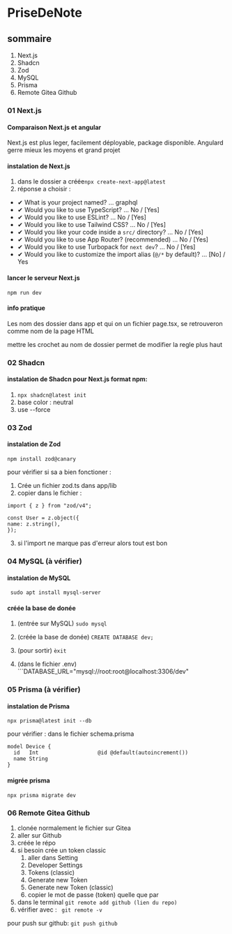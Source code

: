 # PriseDeNote

## sommaire

1. Next.js
2. Shadcn
3. Zod
4. MySQL
5. Prisma
6. Remote Gitea Github

### 01 Next.js

#### Comparaison Next.js et angular

Next.js est plus leger, facilement déployable, package disponible.
Angulard gerre mieux les moyens et grand projet

#### instalation de Next.js

1. dans le dossier a créée```npx create-next-app@latest```
2. réponse a choisir :
  - ✔ What is your project named? … graphql
  - ✔ Would you like to use TypeScript? … No / [Yes]
  - ✔ Would you like to use ESLint? … No / [Yes]
  - ✔ Would you like to use Tailwind CSS? … No / [Yes]
  - ✔ Would you like your code inside a `src/` directory? … No / [Yes]
  - ✔ Would you like to use App Router? (recommended) … No / [Yes]
  - ✔ Would you like to use Turbopack for `next dev`? … No / [Yes]
  - ✔ Would you like to customize the import alias (`@/*` by default)? … [No] / Yes

#### lancer le serveur Next.js
```npm run dev```

#### info pratique

Les nom des dossier dans app et qui on un fichier page.tsx, se retrouveron comme nom de la page HTML

mettre les crochet au nom de dossier permet de modifier la regle plus haut

### 02 Shadcn

#### instalation de Shadcn pour Next.js format npm:

1. ```npx shadcn@latest init```
2. base color : neutral
3. use --force

### 03 Zod

#### instalation de Zod

```npm install zod@canary```

pour vérifier si sa a bien fonctioner :

1. Crée un fichier zod.ts dans app/lib
2. copier dans le fichier :
  ```
import { z } from "zod/v4";
 
const User = z.object({
  name: z.string(),
});
```
3. si l'import ne marque pas d'erreur alors tout est bon

### 04 MySQL (à vérifier)

#### instalation de MySQL

``` sudo apt install mysql-server```

#### créée la base de donée

1. (entrée sur MySQL) ```sudo mysql```
2. (créée la base de donée) ```CREATE DATABASE dev;```
3. (pour sortir) ```èxit```
   
4. (dans le fichier .env) ```DATABASE_URL="mysql://root:root@localhost:3306/dev"

### 05 Prisma (à vérifier)

#### instalation de Prisma

```npx prisma@latest init --db```

pour vérifier :
dans le fichier schema.prisma

```
model Device {
  id   Int                   @id @default(autoincrement())
  name String
}
```

#### migrée prisma

```npx prisma migrate dev```

### 06 Remote Gitea Github

1. clonée normalement le fichier sur Gitea
2. aller sur Github
3. créée le répo
4. si besoin crée un token classic
   1. aller dans Setting
   2. Developer Settings
   3. Tokens (classic)
   4. Generate new Token
   5. Generate new Token (classic)
   6. copier le mot de passe (token) quelle que par
6. dans le terminal ```git remote add github (lien du repo)```
7. vérifier avec : ``` git remote -v```

pour push sur github: ```git push github```

